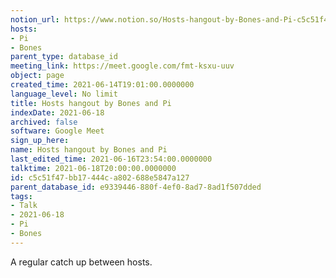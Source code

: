 ```yaml
---
notion_url: https://www.notion.so/Hosts-hangout-by-Bones-and-Pi-c5c51f47bb17444ca802688e5847a127
hosts:
- Pi
- Bones
parent_type: database_id
meeting_link: https://meet.google.com/fmt-ksxu-uuv
object: page
created_time: 2021-06-14T19:01:00.0000000
language_level: No limit
title: Hosts hangout by Bones and Pi
indexDate: 2021-06-18
archived: false
software: Google Meet
sign_up_here: 
name: Hosts hangout by Bones and Pi
last_edited_time: 2021-06-16T23:54:00.0000000
talktime: 2021-06-18T20:00:00.0000000
id: c5c51f47-bb17-444c-a802-688e5847a127
parent_database_id: e9339446-880f-4ef0-8ad7-8ad1f507dded
tags:
- Talk
- 2021-06-18
- Pi
- Bones
---
```


A regular catch up between hosts.


